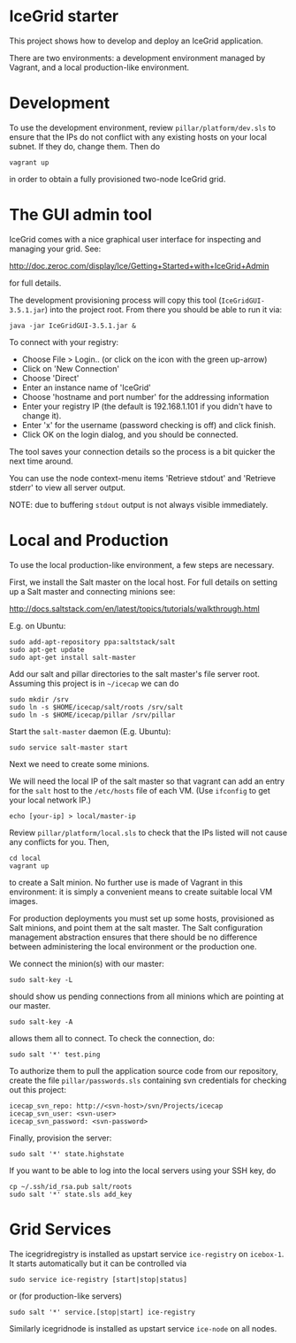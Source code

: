 IceGrid starter
===============

This project shows how to develop and deploy an IceGrid application.

There are two environments: a development environment managed by
Vagrant, and a local production-like environment.

Development
===========

To use the development environment, review `pillar/platform/dev.sls` to
ensure that the IPs do not conflict with any existing hosts on your
local subnet. If they do, change them. Then do

    vagrant up

in order to obtain a fully provisioned two-node IceGrid grid.

The GUI admin tool
==================

IceGrid comes with a nice graphical user interface for inspecting and
managing your grid. See:

  http://doc.zeroc.com/display/Ice/Getting+Started+with+IceGrid+Admin

for full details.

The development provisioning process will copy this tool
(`IceGridGUI-3.5.1.jar`) into the project root. From there you should be able to run it via:

    java -jar IceGridGUI-3.5.1.jar &

To connect with your registry:

 * Choose File > Login.. (or click on the icon with the green up-arrow)
 * Click on 'New Connection'
 * Choose 'Direct'
 * Enter an instance name of 'IceGrid'
 * Choose 'hostname and port number' for the addressing information
 * Enter your registry IP (the default is 192.168.1.101 if you didn't 
   have to change it).
 * Enter 'x' for the username (password checking is off) and click finish.
 * Click OK on the login dialog, and you should be connected.

The tool saves your connection details so the process is a bit quicker
the next time around.

You can use the node context-menu items 'Retrieve stdout' and
'Retrieve stderr' to view all server output.

NOTE: due to buffering `stdout` output is not always visible immediately.

Local and Production
====================

To use the local production-like environment, a few steps are
necessary.

First, we install the Salt master on the local host. For full details
on setting up a Salt master and connecting minions see:

  http://docs.saltstack.com/en/latest/topics/tutorials/walkthrough.html

E.g. on Ubuntu:

    sudo add-apt-repository ppa:saltstack/salt
    sudo apt-get update
    sudo apt-get install salt-master

Add our salt and pillar directories to the salt master's file
server root. Assuming this project is in `~/icecap` we can do

    sudo mkdir /srv
    sudo ln -s $HOME/icecap/salt/roots /srv/salt
    sudo ln -s $HOME/icecap/pillar /srv/pillar

Start the `salt-master` daemon (E.g. Ubuntu):

    sudo service salt-master start

Next we need to create some minions.

We will need the local IP of the salt master so that vagrant can add
an entry for the `salt` host to the `/etc/hosts` file of each VM. 
(Use `ifconfig` to get your local network IP.)

    echo [your-ip] > local/master-ip

Review `pillar/platform/local.sls` to check that the IPs listed will not cause any conflicts for you. Then,

    cd local
    vagrant up

to create a Salt minion. No further use is made of Vagrant in this
environment: it is simply a convenient means to create suitable local
VM images. 

For production deployments you must set up some hosts, provisioned as
Salt minions, and point them at the salt master. The Salt
configuration management abstraction ensures that there should be no
difference between administering the local environment or the
production one.

We connect the minion(s) with our master:

    sudo salt-key -L

should show us pending connections from all minions which are pointing
at our master.

    sudo salt-key -A

allows them all to connect. To check the connection, do:

    sudo salt '*' test.ping

To authorize them to pull the application source code from our
repository, create the file `pillar/passwords.sls` containing svn
credentials for checking out this project:

    icecap_svn_repo: http://<svn-host>/svn/Projects/icecap
    icecap_svn_user: <svn-user>
    icecap_svn_password: <svn-password>

Finally, provision the server:

    sudo salt '*' state.highstate

If you want to be able to log into the local servers using your SSH
key, do

    cp ~/.ssh/id_rsa.pub salt/roots
    sudo salt '*' state.sls add_key

Grid Services
=============

The icegridregistry is installed as upstart service `ice-registry` on
`icebox-1`. It starts automatically but it can be controlled via

    sudo service ice-registry [start|stop|status]

or (for production-like servers)

    sudo salt '*' service.[stop|start] ice-registry

Similarly icegridnode is installed as upstart service `ice-node` on all
nodes.

